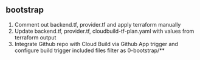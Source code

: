 ## bootstrap
1. Comment out backend.tf, provider.tf and apply terraform manually
1. Update backend.tf, provider.tf, cloudbuild-tf-plan.yaml with values from terraform output
1. Integrate Github repo with Cloud Build via Github App trigger and configure build trigger included files filter as 0-bootstrap/**